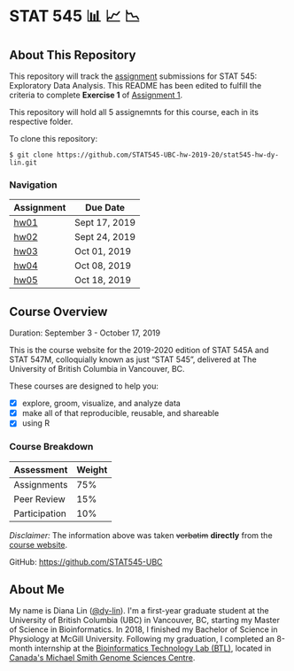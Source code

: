# STAT 545 :bar_chart: :chart_with_upwards_trend: :chart_with_downwards_trend:

## About This Repository
This repository will track the [assignment](https://stat545.stat.ubc.ca/evaluation/assignments/) submissions for STAT 545: Exploratory Data Analysis. This README has been edited to fulfill the criteria to complete **Exercise 1** of [Assignment 1](https://stat545.stat.ubc.ca/evaluation/hw01/hw01/). 

This repository will hold all 5 assignemnts for this course, each in its respective folder.

To clone this repository:
```
$ git clone https://github.com/STAT545-UBC-hw-2019-20/stat545-hw-dy-lin.git
```

### Navigation
Assignment | Due Date
------------ | -------------
[hw01](https://github.com/STAT545-UBC-hw-2019-20/stat545-hw-dy-lin/tree/master/hw01) | Sept 17, 2019
[hw02](https://github.com/STAT545-UBC-hw-2019-20/stat545-hw-dy-lin/tree/master/hw02) | Sept 24, 2019
[hw03](https://github.com/STAT545-UBC-hw-2019-20/stat545-hw-dy-lin/tree/master/hw03) | Oct 01, 2019
[hw04](https://github.com/STAT545-UBC-hw-2019-20/stat545-hw-dy-lin/tree/master/hw04) | Oct 08, 2019
[hw05](https://github.com/STAT545-UBC-hw-2019-20/stat545-hw-dy-lin/tree/master/hw05) | Oct 18, 2019

## Course Overview
Duration: September 3 - October 17, 2019

This is the course website for the 2019-2020 edition of STAT 545A and STAT 547M, colloquially known as just “STAT 545”, delivered at The University of British Columbia in Vancouver, BC.

These courses are designed to help you:

- [x] explore, groom, visualize, and analyze data
- [x] make all of that reproducible, reusable, and shareable
- [x] using R

### Course Breakdown

Assessment | Weight
------------ | -------------
Assignments | 75%
Peer Review | 15%
Participation | 10%


_Disclaimer:_ The information above was taken ~~verbatim~~ **directly** from the [course website](https://stat545.stat.ubc.ca).

GitHub: https://github.com/STAT545-UBC

## About Me

My name is Diana Lin ([@dy-lin](https://github.com/dy-lin)). I'm a first-year graduate student at the University of British Columbia (UBC) in Vancouver, BC, starting my Master of Science in Bioinformatics. In 2018, I finished my Bachelor of Science in Physiology at McGill University. Following my graduation, I completed an 8-month internship at the [Bioinformatics Technology Lab (BTL)](http://www.birollab.ca), located in [Canada's Michael Smith Genome Sciences Centre](http://www.bcgsc.ca).

